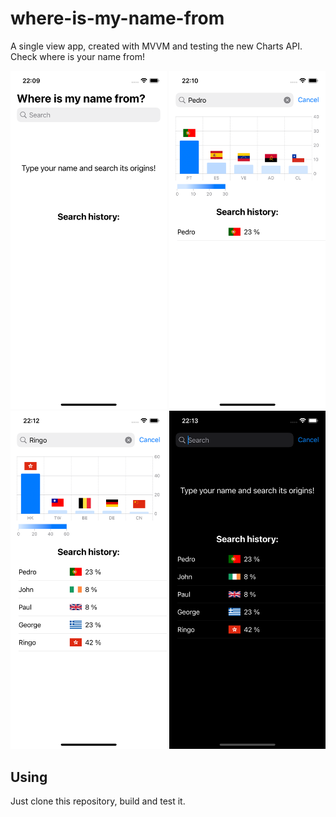 # where-is-my-name-from
A single view app, created with MVVM and testing the new Charts API. Check where is your name from!

<p float="left">
<img src="WhereIsMyNameFrom/Screenshots/image1.png" width="250">
<img src="WhereIsMyNameFrom/Screenshots/image2.png" width="250">
<img src="WhereIsMyNameFrom/Screenshots/image3.png" width="250">
<img src="WhereIsMyNameFrom/Screenshots/image4.png" width="250">
</p>

## Using
Just clone this repository, build and test it.
